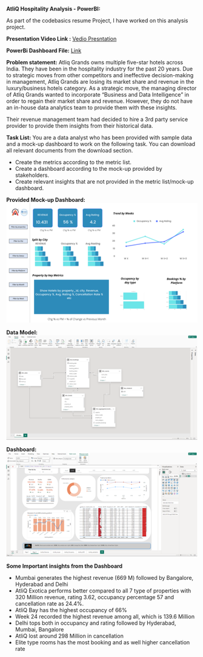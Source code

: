 **AtliQ Hospitality Analysis - PowerBI:**

As part of the codebasics resume Project, I have worked on this analysis project.

**Presentation Video Link :** [Vedio Presntation](https://www.youtube.com/embed/2crtxGXZlVE)

**PowerBi Dashboard File:** [Link](https://github.com/dinesh6351/HotelManagemet_powerBi_Dashboard/blob/main/CodebasedHospitality.pbix)

**Problem statement:**
Atliq Grands owns multiple five-star hotels across India. They have been in the hospitality industry for the past 20 years. Due to strategic moves from other competitors and ineffective decision-making in management, Atliq Grands are losing its market share and revenue in the luxury/business hotels category. As a strategic move, the managing director of Atliq Grands wanted to incorporate “Business and Data Intelligence” in order to regain their market share and revenue. However, they do not have an in-house data analytics team to provide them with these insights.

Their revenue management team had decided to hire a 3rd party service provider to provide them insights from their historical data.

**Task List:**
You are a data analyst who has been provided with sample data and a mock-up dashboard to work on the following task. You can download all relevant documents from the download section.

* Create the metrics according to the metric list.
* Create a dashboard according to the mock-up provided by stakeholders.
* Create relevant insights that are not provided in the metric list/mock-up dashboard.
  
**Provided Mock-up Dashboard:** 
![mockup dashboard_atliq grands](https://github.com/dinesh6351/HotelManagemet_powerBi_Dashboard/blob/main/mock%20up%20dashboard_atliq%20grands.png)

**Data Model:** 
![Link](https://github.com/dinesh6351/HotelManagemet_powerBi_Dashboard/blob/main/datamode.png)

**Dashboard:** 
![Link](https://github.com/dinesh6351/HotelManagemet_powerBi_Dashboard/blob/main/dashboard.png)

**Some Important insights from the Dashboard**
* Mumbai generates the highest revenue (669 M) followed by Bangalore, Hyderabad and Delhi
* AtliQ Exotica performs better compared to all 7 type of properties with 320 Million revenue, rating 3.62, occupancy percentage 57 and cancellation rate as 24.4%.
* AtliQ Bay has the highest occupancy of 66%
* Week 24 recorded the highest revenue among all, which is 139.6 Million
* Delhi tops both in occupancy and rating followed by Hyderabad, Mumbai, Bangalore
* AtliQ lost around 298 Million in cancellation
* Elite type rooms has the most booking and as well higher cancellation rate
